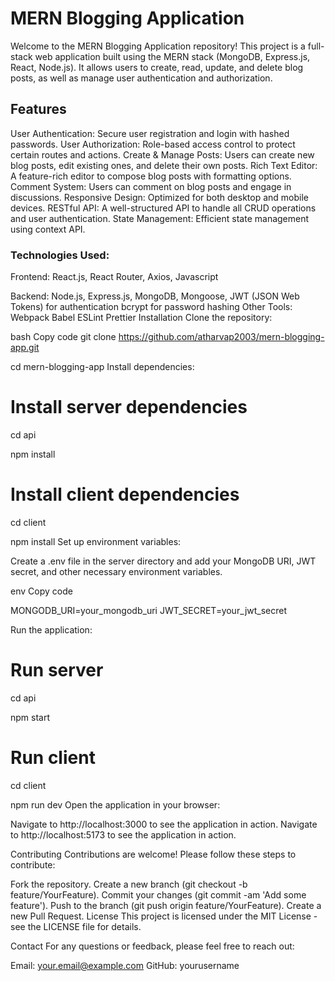 # MERN Blogging Application
Welcome to the MERN Blogging Application repository! This project is a full-stack web application built using the MERN stack (MongoDB, Express.js, React, Node.js). It allows users to create, read, update, and delete blog posts, as well as manage user authentication and authorization.

## Features
User Authentication: Secure user registration and login with hashed passwords.
User Authorization: Role-based access control to protect certain routes and actions.
Create & Manage Posts: Users can create new blog posts, edit existing ones, and delete their own posts.
Rich Text Editor: A feature-rich editor to compose blog posts with formatting options.
Comment System: Users can comment on blog posts and engage in discussions.
Responsive Design: Optimized for both desktop and mobile devices.
RESTful API: A well-structured API to handle all CRUD operations and user authentication.
State Management: Efficient state management using context API.

### Technologies Used:
Frontend: React.js, React Router, Axios, Javascript 

Backend: Node.js, Express.js, MongoDB, Mongoose, JWT (JSON Web Tokens) for authentication
bcrypt for password hashing
Other Tools:
Webpack
Babel
ESLint
Prettier
Installation
Clone the repository:

bash
Copy code
git clone https://github.com/atharvap2003/mern-blogging-app.git

cd mern-blogging-app
Install dependencies:


# Install server dependencies
cd api

npm install

# Install client dependencies
cd client

npm install
Set up environment variables:

Create a .env file in the server directory and add your MongoDB URI, JWT secret, and other necessary environment variables.

env
Copy code

MONGODB_URI=your_mongodb_uri
JWT_SECRET=your_jwt_secret

Run the application:

# Run server
cd api

npm start

# Run client
cd client

npm run dev
Open the application in your browser:

Navigate to http://localhost:3000 to see the application in action.
Navigate to http://localhost:5173 to see the application in action.

Contributing
Contributions are welcome! Please follow these steps to contribute:

Fork the repository.
Create a new branch (git checkout -b feature/YourFeature).
Commit your changes (git commit -am 'Add some feature').
Push to the branch (git push origin feature/YourFeature).
Create a new Pull Request.
License
This project is licensed under the MIT License - see the LICENSE file for details.

Contact
For any questions or feedback, please feel free to reach out:

Email: your.email@example.com
GitHub: yourusername
